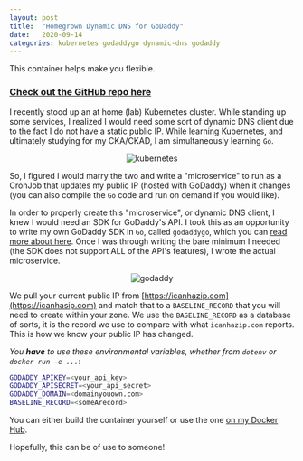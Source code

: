 ```yaml
---
layout: post
title:  "Homegrown Dynamic DNS for GoDaddy"
date:   2020-09-14
categories: kubernetes godaddygo dynamic-dns godaddy
---
```


This container helps make you flexible.

### [Check out the GitHub repo here](https://github.com/oze4/service.godaddy-dynamic-dns)

I recently stood up an at home (lab) Kubernetes cluster. While standing up some services, I realized I would need some sort of dynamic DNS client due to the fact I do not have a static public IP.  While learning Kubernetes, and ultimately studying for my CKA/CKAD, I am simultaneously learning `Go`. 

<div style="text-align:center;">
<img title="kubernetes" style="max-width:20rem;" src="https://raw.githubusercontent.com/oze4/mattoestreich.com/master/assets/kubernetes.png" alt="kubernetes">
</div>

So, I figured I would marry the two and write a "microservice" to run as a CronJob that updates my public IP (hosted with GoDaddy) when it changes (you can also compile the `Go` code and run on demand if you would like).

In order to properly create this "microservice", or dynamic DNS client, I knew I would need an SDK for GoDaddy's API. I took this as an opportunity to write my own GoDaddy SDK in `Go`, called `godaddygo`, which you can [read more about here](https://mattoestreich.com/golang/sdk/godaddy/godaddygo/2020/09/11/godaddygo.html). Once I was through writing the bare minimum I needed (the SDK does not support ALL of the API's features), I wrote the actual microservice.

<div style="text-align:center;">
<img title="godaddy" style="max-width:20rem;" src="https://raw.githubusercontent.com/oze4/mattoestreich.com/master/assets/godaddy.jpeg" alt="godaddy">
</div>

We pull your current public IP from [https://icanhazip.com](https://icanhasip.com) and match that to a `BASELINE_RECORD` that you will need to create within your zone. We use the `BASELINE_RECORD` as a database of sorts, it is the record we use to compare with what `icanhazip.com` reports. This is how we know your public IP has changed.

*You **have** to use these environmental variables, whether from `dotenv` or `docker run -e ...`*:

```bash
GODADDY_APIKEY=<your_api_key>
GODADDY_APISECRET=<your_api_secret>
GODADDY_DOMAIN=<domainyouown.com>
BASELINE_RECORD=<someArecord>
```
You can either build the container yourself or use the one [on my Docker Hub](https://hub.docker.com/repository/docker/oze4/godaddy-dynamic-dns).

Hopefully, this can be of use to someone!
